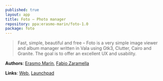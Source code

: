 ```yaml
---
published: true
layout: app
title: Foto – Photo manager
repository: ppa:erasmo-marin/foto-1.0
package: foto
---
```


> Fast, simple, beautiful and free – Foto is a very simple image viewer and album manager written in Vala using Gtk3, Clutter, Cairo and Granite. The goal is to offer an excellent UX and usability.

**Authors**: [Erasmo Marín](https://launchpad.net/~erasmo-marin), [Fabio Zaramella](https://launchpad.net/~ffabio-96-x)

**Links**: [Web](http://erasmo-marin.github.io/foto/), [Launchpad](https://launchpad.net/foto)
